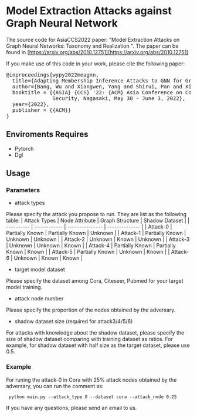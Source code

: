 # Model Extraction Attacks against Graph Neural Network

The source code for AsiaCCS2022 paper: "Model Extraction Attacks on Graph Neural Networks: Taxonomy and Realization ".
The paper can be found in [https://arxiv.org/abs/2010.12751](https://arxiv.org/abs/2010.12751)

If you make use of this code in your work, please cite the following paper:
<pre>
@inproceedings{wypy2022meagnn,
  title={Adapting Membership Inference Attacks to GNN for Graph Classification: Approaches and Implications},
  author={Bang, Wu and Xiangwen, Yang and Shirui, Pan and Xingliang, Yuan},
  booktitle = {{ASIA} {CCS} '22: {ACM} Asia Conference on Computer and Communications
               Security, Nagasaki, May 30 - June 3, 2022},
  year={2022},
  publisher = {{ACM}}
}
</pre>

## Enviroments Requires

* Pytorch 
* Dgl 

## Usage

### Parameters

* attack types

Please specify the attack you propose to run. They are list as the following table:
| Attack Types | Node Attribute | Graph Structure | Shadow Dataset |
| ----------   | ------------   | --------------- | -------------- |
| Attack-0 | Partially Known | Partially Known | Unknown |
| Attack-1 | Partially Known | Unknown | Unknown |
| Attack-2 | Unknown | Known | Unknown |
| Attack-3 | Unknown | Unknown | Known |
| Attack-4 | Partially Known | Partially Known | Known |
| Attack-5 | Partially Known | Unknown | Known |
| Attack-6 | Unknown | Known | Known |

* target model dataset

Please specify the dataset among Cora, Citeseer, Pubmed for your target model training.

* attack node number

Please specify the proportion of the nodes obtained by the adversary. 

* shadow dataset size (required for attack3/4/5/6)

For attacks with knowledge about the shadow dataset, please specify the size of shadow dataset comparing with training dataset as ratios.
For example, for shadow dataset with half size as the target dataset, please use 0.5.

### Example

For runing the attack-0 in Cora with 25% attack nodes obtained by the adversary, you can run the comment as:

`` python main.py --attack_type 0 --dataset cora --attack_node 0.25``


If you have any questions, please send an email to us.
